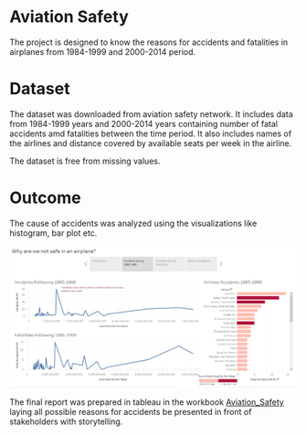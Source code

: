 # Aviation Safety

The project is designed to know the reasons for accidents and fatalities in airplanes from 1984-1999 and 2000-2014 period.

# Dataset

The dataset was downloaded from aviation safety network. It includes data from 1984-1999 years and 2000-2014 years containing number of fatal accidents amd fatalities between the time period. It also includes names of the airlines and distance covered by available seats per week in the airline.

The dataset is free from missing values.

# Outcome

The cause of accidents was analyzed using the visualizations like histogram, bar plot etc. 

![Report_picture](https://github.com/dA505819/Aviation-Safety/blob/master/Story.PNG)

The final report was prepared in tableau in the workbook [Aviation_Safety](https://public.tableau.com/profile/dhruv.aggarwal8198#!/vizhome/AviationSafety/Story1) laying all possible reasons for accidents be presented in front of stakeholders with storytelling.


